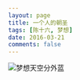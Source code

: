 ```yaml
---
layout: page
title: 一个人的朝圣
tags: [陈十六, 梦想]
date: 2016-03-21
comments: false
---
```

![梦想天空分外蓝](http://poykjx8e5.bkt.clouddn.com/PinkCloud.png)


